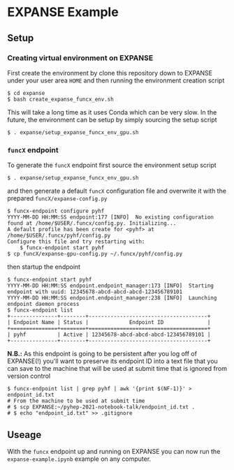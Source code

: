 # EXPANSE Example

## Setup

### Creating virtual environment on EXPANSE

First create the environment by clone this repository down to EXPANSE under your user area `HOME` and then running the environment creation script

```console
$ cd expanse
$ bash create_expanse_funcx_env.sh
```

This will take a long time as it uses Conda which can be very slow. In the future, the environment can be setup by simply sourcing the setup script

```console
$ . expanse/setup_expanse_funcx_env_gpu.sh
```

### `funcX` endpoint

To generate the `funcX` endpoint first source the environment setup script

```console
$ . expanse/setup_expanse_funcx_env_gpu.sh
```

and then generate a default `funcX` configuration file and overwrite it with the prepared `funcX/expanse-config.py`

```console
$ funcx-endpoint configure pyhf
YYYY-MM-DD HH:MM:SS endpoint:177 [INFO]  No existing configuration found at /home/$USER/.funcx/config.py. Initializing...
A default profile has been create for <pyhf> at /home/$USER/.funcx/pyhf/config.py
Configure this file and try restarting with:
    $ funcx-endpoint start pyhf
$ cp funcX/expanse-gpu-config.py ~/.funcx/pyhf/config.py
```

then startup the endpoint

```console
$ funcx-endpoint start pyhf
YYYY-MM-DD HH:MM:SS endpoint.endpoint_manager:173 [INFO]  Starting endpoint with uuid: 12345678-abcd-abcd-abcd-123456789101
YYYY-MM-DD HH:MM:SS endpoint.endpoint_manager:238 [INFO]  Launching endpoint daemon process
$ funcx-endpoint list
+---------------+--------+--------------------------------------+
| Endpoint Name | Status |             Endpoint ID              |
+===============+========+======================================+
| pyhf          | Active | 12345678-abcd-abcd-abcd-123456789101 |
+---------------+--------+--------------------------------------+
```

**N.B.:** As this endpoint is going to be persistent after you log off of EXPANSE(!) you'll want to preserve its endpoint ID into a text file that you can save to the machine that will be used at submit time that is ignored from version control

```console
$ funcx-endpoint list | grep pyhf | awk '{print $(NF-1)}' > endpoint_id.txt
# From the machine to be used at submit time
# $ scp EXPANSE:~/pyhep-2021-notebook-talk/endpoint_id.txt .
# $ echo "endpoint_id.txt" >> .gitignore
```

## Useage

With the `funcx` endpoint up and running on EXPANSE you can now run the `expanse-example.ipynb` example on any computer.
